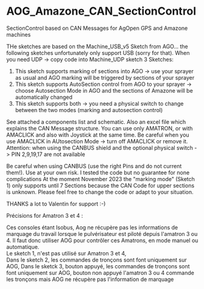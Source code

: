# AOG_Amazone_CAN_SectionControl
SectionControl based on CAN Messages for AgOpen GPS and Amazone machines

THe sketches are based on the Machine_USB_v5 Sketch from AGO... the following sketches unfortunately only support USB (sorry for that). When you need UDP -> copy code into Machine_UDP sketch
3 Sketches:
 1. This sketch supports marking of sections into AGO -> use your sprayer as usual and AGO marking will be triggered by sections of your sprayer
 2. This sketch supports AutoSection control from AGO to your sprayer -> choose Autosection Mode in AGO and the sections of Amazone will be automatically changed
 3. This sketch supports both -> you need a physical switch to change between the two modes (marking and autosection control)

See attached a components list and schematic. Also an excel file which explains the CAN Message structure.
You can use only AMATRON, or with AMACLICK and also with Joystick at the same time. Be careful when you use AMACLICK in AUtosection Mode -> turn off AMACLICK or remove it.
Attention: when using the CANBUS shield and the optional physical switch -> PIN 2,9,19,17 are not available

Be careful when using CANBUS (use the right Pins and do not current them!). Use at your own risk. I tested the code but no guarantee for none complications
At the moment November 2023 the "marking mode" (Sketch 1) only supports until 7 Sections because the CAN Code for upper sections is unknown.
Please feel free to change the code or adapt to your situation.

THANKS a lot to Valentin for support :-)
 
 
  
Précisions for Amatron 3 et 4 :   

Ces consoles étant Isobus, Aog ne récupère pas les informations de marquage du travail lorsque le pulvérisateur est piloté depuis l'amatron 3 ou 4. 
Il faut donc utiliser AOG pour contrôler ces Amatrons, en mode manuel ou automatique.  
Le sketch 1, n'est pas utilisé sur Amatron 3 et 4,  
Dans le sketch 2, les commandes de tronçons sont font uniquement sur AOG, 
Dans le sketck 3, bouton appuyé, les commandes de tronçons sont font uniquement sur AOG, bouton non appuyé l'amatron 3 ou 4 commande les tronçons mais AOG ne récupère pas l'information de marquage

